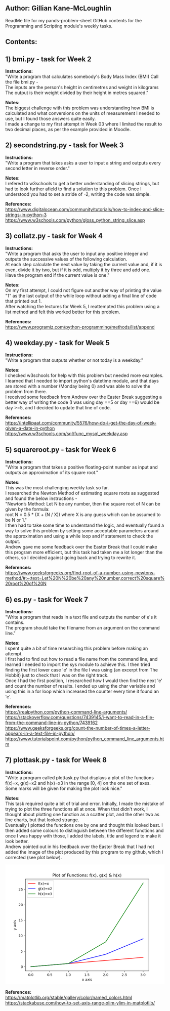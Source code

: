 ## **Author:** Gillian Kane-McLoughlin

ReadMe file for my pands-problem-sheet GitHub contents for the Programming and Scripting module's weekly tasks.

## **Contents:**

## 1) bmi.py - task for Week 2  

**Instructions:**  
"Write a program that calculates somebody's Body Mass Index (BMI) Call the file bmi.py -  
The inputs are the person's height in centimetres and weight in kilograms The output  is their weight divided by their height in metres squared." 

**Notes:**  
The biggest challenge with this problem was understanding how BMI is calculated and what conversions on the units of measurement I needed to use, but I found those answers quite easily.  
I made a change to my first attempt in Week 03 where I limited the result to two decimal places, as per the example provided in Moodle. 

## 2) secondstring.py - task for Week 3  

**Instructions:**  
"Write a program that takes asks a user to input a string and outputs every second letter in reverse order." 

**Notes:**  
I refered to w3schools to get a better understanding of slicing strings, but had to look further afield to find a solution to this problem. Once I understood you had to set a stride of -2, writing the code was simple.

**References:**  
https://www.digitalocean.com/community/tutorials/how-to-index-and-slice-strings-in-python-3  
https://www.w3schools.com/python/gloss_python_string_slice.asp

## 3) collatz.py - task for Week 4  

**Instructions:**  
"Write a program that asks the user to input any positive integer and outputs the successive values of the following calculation.  
At each step calculate the next value by taking the current value and, if it is even, divide it by two, but if it is odd, multiply it by three and add one.  
Have the program end if the current value is one."

**Notes:**  
On my first attempt, I could not figure out another way of printing the value "1" as the last output of the while loop without adding a final line of code that printed out 1.  
After watching the lectures for Week 5, I reattempted this problem using a list method and felt this worked better for this problem.

**References:**  
https://www.programiz.com/python-programming/methods/list/append  

## 4) weekday.py - task for Week 5  

**Instructions:**  
"Write a program that outputs whether or not today is a weekday." 

**Notes:**  
I checked w3schools for help with this problem but needed more examples. I learned that I needed to import python's datetime module, and that days are stored with a number (Monday being 0) and was able to solve the problem from there.  
I received some feedback from Andrew over the Easter Break suggesting a better way of writing the code (I was using day ==5 or day ==6) would be day >=5, and I decided to update that line of code.   

**References:**  
https://intellipaat.com/community/5576/how-do-i-get-the-day-of-week-given-a-date-in-python  
https://www.w3schools.com/sql/func_mysql_weekday.asp

## 5) squareroot.py - task for Week 6  

**Instructions:**  
"Write a program that takes a positive floating-point number as input and outputs an approximation of its square root."

**Notes:**  
This was the most challenging weekly task so far.  
I researched the Newton Method of estimating square roots as suggested and found the below instructions -  
"Newton’s Method: Let N be any number, then the square root of N can be given by the formula:  
root N = 0.5 * (X + (N / X)) where X is any guess which can be assumed to be N or 1."  
I then had to take some time to understand the logic, and eventually found a way to solve this problem by setting some acceptable parameters around the approximation and using a while loop and if statement to check the output.  
Andrew gave me some feedback over the Easter Break that I could make this program more efficient, but this task had taken me a lot longer than the others, so I decided against going back and trying to rewrite it.   

**References:**  
https://www.geeksforgeeks.org/find-root-of-a-number-using-newtons-method/#:~:text=Let%20N%20be%20any%20number,correct%20square%20root%20of%20N

## 6) es.py - task for Week 7  

**Instructions:**  
"Write a program that reads in a text file and outputs the number of e's it contains.  
The program should take the filename from an argument on the command line."  

**Notes:**  
I spent quite a bit of time researching this problem before making an attempt.  
I first had to find out how to read a file name from the command line, and learned I needed to import the sys module to achieve this. I then tried finding the first lower case 'e' in the file I was using (an excerpt from The Hobbit) just to check that I was on the right track.  
Once I had the first position, I researched how I would then find the next 'e' and count the number of results. 
I ended up using the char variable and using this in a for loop which increased the counter every time it found an 'e'. 

**References:**  
https://realpython.com/python-command-line-arguments/  
https://stackoverflow.com/questions/7439145/i-want-to-read-in-a-file-from-the-command-line-in-python/7439162  
https://www.geeksforgeeks.org/count-the-number-of-times-a-letter-appears-in-a-text-file-in-python/  
https://www.tutorialspoint.com/python/python_command_line_arguments.htm

## 7) plottask.py - task for Week 8  

**Instructions:**  
"Write a program called plottask.py that displays a plot of the functions f(x)=x, g(x)=x2 and h(x)=x3 in the range [0, 4] on the one set of axes.  
Some marks will be given for making the plot look nice."

**Notes:**  
This task required quite a bit of trial and error. Initially, I made the mistake of trying to plot the three functions all at once. When that didn't work, I thought about plotting one function as a scatter plot, and the other two as line charts, but that looked strange.  
Eventually I plotted the functions one by one and thought this looked best. I then added some colours to distinguish between the different functions and once I was happy with those, I added the labels, title and legend to make it look better.  
Andrew pointed out in his feedback over the Easter Break that I had not added the image of the plot produced by this program to my github, which I corrected (see plot below).  

![image](https://github.com/G00398258/pands-problem-sheet/blob/main/plot.png)  

**References:**  
https://matplotlib.org/stable/gallery/color/named_colors.html  
https://stackabuse.com/how-to-set-axis-range-xlim-ylim-in-matplotlib/